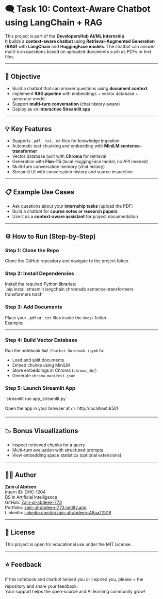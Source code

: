 # 🗨️ Task 10: Context-Aware Chatbot using LangChain + RAG

This project is part of the **DevelopersHub AI/ML Internship**.  
It builds a **context-aware chatbot** using **Retrieval-Augmented Generation (RAG)** with **LangChain** and **HuggingFace models**. The chatbot can answer multi-turn questions based on uploaded documents such as PDFs or text files.

---

## 🎯 Objective

- Build a chatbot that can answer questions using **document context**  
- Implement **RAG pipeline** with embeddings + vector database + generator model  
- Support **multi-turn conversation** (chat history aware)  
- Deploy as an **interactive Streamlit app**  

---

## 💡 Key Features

- Supports `.pdf`, `.txt`, `.md` files for knowledge ingestion  
- Automatic text chunking and embedding with **MiniLM sentence-transformer**  
- Vector database built with **Chroma** for retrieval  
- Generation with **Flan-T5** (local HuggingFace model, no API needed)  
- Multi-turn conversation memory (chat history)  
- Streamlit UI with conversation history and source inspection  

---

## 📋 Example Use Cases

- Ask questions about your **internship tasks** (upload the PDF)  
- Build a chatbot for **course notes or research papers**  
- Use it as a **context-aware assistant** for project documentation  

---

## ⚙️ How to Run (Step-by-Step)

### Step 1: Clone the Repo  
Clone the GitHub repository and navigate to the project folder.

### Step 2: Install Dependencies  
Install the required Python libraries:  
\`pip install streamlit langchain chromadb sentence-transformers transformers torch\`

### Step 3: Add Documents  
Place your `.pdf` or `.txt` files inside the `docs/` folder.  
Example:  

---


### Step 4: Build Vector Database  
Run the notebook `RAG_Chatbot_Notebook.ipynb` to:  
- Load and split documents  
- Embed chunks using MiniLM  
- Store embeddings in Chroma (`chroma_db/`)  
- Generate `chroma_manifest.json`

### Step 5: Launch Streamlit App  
\`streamlit run app_streamlit.py\`  

Open the app in your browser at 👉 http://localhost:8501

---

## 📉 Bonus Visualizations

- Inspect retrieved chunks for a query  
- Multi-turn evaluation with structured prompts  
- View embedding space statistics (optional extensions)  

---

## 👨‍💻 Author

**Zain ul Abdeen**  
Intern ID: DHC-1204  
BS in Artificial Intelligence  
GitHub: [Zain-ul-abdeen-773](https://github.com/Zain-ul-abdeen-773)  
Portfolio: [zain-ul-abdeen-773.netlify.app](https://zain-ul-abdeen-773.netlify.app/)  
LinkedIn: [linkedin.com/in/zain-ul-abdeen-48aa72318](http://www.linkedin.com/in/zain-ul-abdeen-48aa72318)

---

## 📜 License

This project is open for educational use under the MIT License.

---

## ⭐️ Feedback

If this notebook and chatbot helped you or inspired you, please ⭐️ the repository and share your feedback.  
Your support helps the open-source and AI learning community grow!
